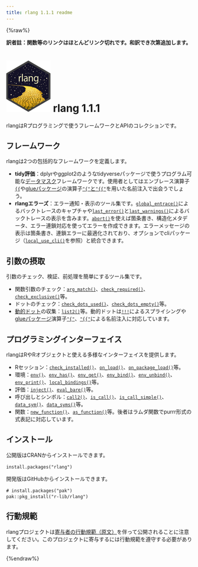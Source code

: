 ```yaml
---
title: rlang 1.1.1 readme
---
```


{%raw%}

**訳者註：関数等のリンクはほとんどリンク切れです。和訳でき次第追加します。**

# ![](figures/logo.png) rlang 1.1.1

rlangはRプログラミングで使うフレームワークとAPIのコレクションです。

## フレームワーク

rlangは2つの包括的なフレームワークを定義します。

- **tidy評価**：dplyrやggplot2のようなtidyverseパッケージで使うプログラム可能な[データマスク](topic-data-mask.html)フレームワークです。使用者としてはエンブレース演算子[`{{`](reference/embrace-operator.html)や[glueパッケージ](https://glue.tidyverse.org/)の演算子[`"{"`と`"{{"`](reference/glue-operators.html)を用いた名前注入で出会うでしょう。
- **rlangエラーズ**：エラー通知・表示のツール集です。[`global_entrace()`](reference/global_entrace.html)によるバックトレースのキャプチャや[`last_error()`](reference/last_error.html)と[`last_warnings()`](reference/last_warnings.html)によるバックトレースの表示を含みます。[`abort()`](reference/abort.html)を使えば箇条書き、構造化メタデータ、エラー連鎖対応を使ってエラーを作成できます。エラーメッセージの表示は箇条書き、連鎖エラーに最適化されており、オプションでcliパッケージ（[`local_use_cli()`](reference/local_use_cli.html)を参照）と統合できます。

## 引数の摂取

引数のチェック、検証、前処理を簡単にするツール集です。

- 関数引数のチェック：[`arg_match()`](reference/arg_match.html)、[`check_required()`](reference/check_required.html)、[`check_exclusive()`](reference/check_exclusive.html)等。
- ドットのチェック：[`check_dots_used()`](reference/check_dots_used.html)、[`check_dots_empty()`](reference/check_dots_empty.html)等。
- [動的ドット](reference/dyn-dots.html)の収集：[`list2()`](reference/list2.html)等。動的ドットは[`!!!`](reference/splice-operator.html)によるスプライシングや[glueパッケージ](https://glue.tidyverse.org/)演算子[`"{"`](reference/glue-operators.html)、[`"{{"`](reference/glue-operators.html)による名前注入に対応しています。

## プログラミングインターフェイス

rlangはRやRオブジェクトと使える多様なインターフェイスを提供します。

- Rセッション：[`check_installed()`](reference/is_installed.html)、[`on_load()`](reference/on_load.html)、[`on_package_load()`](reference/on_load.html)等。
- 環境：[`env()`](reference/env.html)、[`env_has()`](reference/env_has.html)、[`env_get()`](reference/env_get.html)、[`env_bind()`](reference/env_bind.html)、[`env_unbind()`](reference/env_unbind.html)、[`env_print()`](reference/env_print.html)、[`local_bindings()`](reference/local_bindings.html)等。
- 評価：[`inject()`](reference/inject.html)、[`eval_bare()`](reference/eval_bare.html)等。
- 呼び出しとシンボル：[`call2()`](reference/call2.html)、[`is_call()`](reference/is_call.html)、[`is_call_simple()`](reference/call_name.html)、[`data_sym()`](reference/sym.html)、[`data_syms()`](reference/sym.html)等。
- 関数：[`new_function()`](reference/new_function.html)、[`as_function()`](reference/as_function.html)等。後者はラムダ関数でpurrr形式の式表記に対応しています。

## インストール

公開版はCRANからインストールできます。

```
install.packages("rlang")
```

開発版はGitHubからインストールできます。

```
# install.packages("pak")
pak::pkg_install("r-lib/rlang")
```

## 行動規範

rlangプロジェクトは[寄与者の行動規範（原文）](https://rlang.r-lib.org/CODE_OF_CONDUCT.htmlml)を伴って公開されることに注意してください。このプロジェクトに寄与するには行動規範を遵守する必要があります。

{%endraw%}